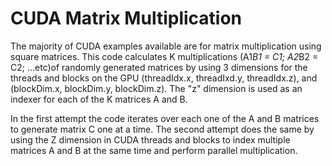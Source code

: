 # CUDA Matrix Multiplication

The majority of CUDA examples available are for matrix multiplication using square matrices. This code calculates K multiplications (A1*B1 = C1; A2*B2 = C2; ...etc)of randomly generated matrices by using 3 dimensions for the threads and blocks on the GPU (threadIdx.x, threadIxd.y, threadIdx.z), and (blockDim.x, blockDim.y, blockDim.z). The "z" dimension is used as an indexer for each of the K matrices A and B.

In the first attempt the code iterates over each one of the A and B matrices to generate matrix C one at a time. The second attempt does the same by using the Z dimension in CUDA threads and blocks to index multiple matrices A and B at the same time and perform parallel multiplication.

